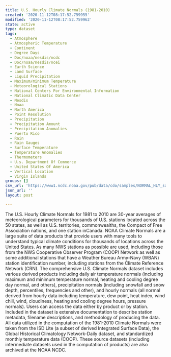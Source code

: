```yaml
---
title: U.S. Hourly Climate Normals (1981-2010)
created: '2020-11-12T08:17:52.759955'
modified: '2020-11-12T08:17:52.759962'
state: active
type: dataset
tags:
  - Atmosphere
  - Atmospheric Temperature
  - Continent
  - Degree Days
  - Doc/noaa/nesdis/ncdc
  - Doc/noaa/nesdis/ncei
  - Earth Science
  - Land Surface
  - Liquid Precipitation
  - Maximum/minimum Temperature
  - Meteorological Stations
  - National Centers For Environmental Information
  - National Climatic Data Center
  - Nesdis
  - Noaa
  - North America
  - Point Resolution
  - Precipitation
  - Precipitation Amount
  - Precipitation Anomalies
  - Puerto Rico
  - Rain
  - Rain Gauges
  - Surface Temperature
  - Temperature Anomalies
  - Thermometers
  - U.s. Department Of Commerce
  - United States Of America
  - Vertical Location
  - Virgin Islands
groups: []
csv_url: 'https://www1.ncdc.noaa.gov/pub/data/cdo/samples/NORMAL_HLY_sample_csv.csv'
json_url: ''
layout: post

---
```

The U.S. Hourly Climate Normals for 1981 to 2010 are 30-year averages of meteorological parameters for thousands of U.S. stations located across the 50 states, as well as U.S. territories, commonwealths, the Compact of Free Association nations, and one station inCanada. NOAA Climate Normals are a large suite of data products that provide users with many tools to understand typical climate conditions for thousands of locations across the United States. As many NWS stations as possible are used, including those from the NWS Cooperative Observer Program (COOP) Network as well as some additional stations that have a Weather Bureau Army-Navy (WBAN) station identification number, including stations from the Climate Reference Network (CRN). The comprehensive U.S. Climate Normals dataset includes various derived products including daily air temperature normals (including maximum and minimum temperature normal, heating and cooling degree day normal, and others), precipitation normals (including snowfall and snow depth, percentiles, frequencies and other), and hourly normals (all normal derived from hourly data including temperature, dew point, heat index, wind chill, wind, cloudiness, heating and cooling degree hours, pressure normals). Users can access the data either by product or by station. Included in the dataset is extensive documentation to describe station metadata, filename descriptions, and methodology of producing the data. All data utilized in the computation of the 1981-2010 Climate Normals were taken from the ISD Lite (a subset of derived Integrated Surface Data), the Global Historical Climatology Network-Daily dataset, and standardized monthly temperature data (COOP). These source datasets (including intermediate datasets used in the computation of products) are also archived at the NOAA NCDC.
